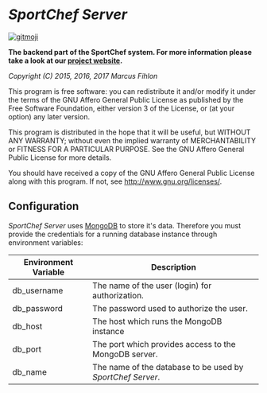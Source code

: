 *SportChef Server*
==================

[![gitmoji](https://img.shields.io/badge/gitmoji-%20😜%20😍-FFDD67.svg)](https://gitmoji.carloscuesta.me)

**The backend part of the SportChef system. For more information please take a look at our [project website](https://www.sportchef.ch/).**

*Copyright (C) 2015, 2016, 2017 Marcus Fihlon*

This program is free software: you can redistribute it and/or modify it under the terms of the GNU Affero General Public License as published by the Free Software Foundation, either version 3 of the License, or (at your option) any later version.

This program is distributed in the hope that it will be useful, but WITHOUT ANY WARRANTY; without even the implied warranty of MERCHANTABILITY or FITNESS FOR A PARTICULAR PURPOSE. See the GNU Affero General Public License for more details.

You should have received a copy of the GNU Affero General Public License along with this program.  If not, see <http://www.gnu.org/licenses/>.

## Configuration

*SportChef Server* uses [MongoDB](https://wikipedia.org/wiki/MongoDB) to store it's data. Therefore you must provide the credentials for a running database instance through environment variables:

| Environment Variable | Description |
| -------------------- | ------------- |
| db_username          | The name of the user (login) for authorization. |
| db_password          | The password used to authorize the user. |
| db_host              | The host which runs the MongoDB instance |
| db_port              | The port which provides access to the MongoDB server. |
| db_name              | The name of the database to be used by *SportChef Server*. |
